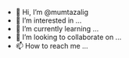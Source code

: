 - 👋 Hi, I’m @mumtazalig
- 👀 I’m interested in ...
- 🌱 I’m currently learning ...
- 💞️ I’m looking to collaborate on ...
- 📫 How to reach me ...

<!---
mumtazalig/mumtazalig is a ✨ special ✨ repository because its `README.md` (this file) appears on your GitHub profile.
You can click the Preview link to take a look at your changes.
--->
